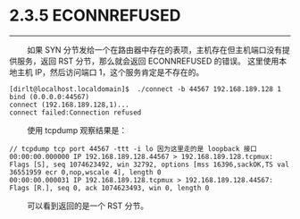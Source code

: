 # 2.3.5 ECONNREFUSED
***

&emsp;&emsp;
如果 SYN 分节发给一个在路由器中存在的表项，主机存在但主机端口没有提供服务，返回 RST 分节，那么就会返回 ECONNREFUSED 的错误。
这里使用本地主机 IP，然后访问端口 1，这个服务肯定是不存在的。

    [dirlt@localhost.localdomain]$  ./connect -b 44567 192.168.189.128 1
    bind (0.0.0.0:44567)
    connect (192.168.189.128,1)...
    connect failed:Connection refused

&emsp;&emsp;
使用 tcpdump 观察结果是：

    // tcpdump tcp port 44567 -ttt -i lo 因为这里走的是 loopback 接口
    00:00:00.000000 IP 192.168.189.128.44567 > 192.168.189.128.tcpmux: Flags [S], seq 1074623492, win 32792, options [mss 16396,sackOK,TS val 36551959 ecr 0,nop,wscale 4], length 0
    00:00:00.000031 IP 192.168.189.128.tcpmux > 192.168.189.128.44567: Flags [R.], seq 0, ack 1074623493, win 0, length 0

&emsp;&emsp;
可以看到返回的是一个 RST 分节。
